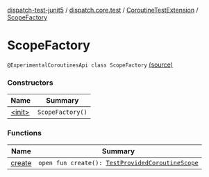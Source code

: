 [dispatch-test-junit5](../../../index.md) / [dispatch.core.test](../../index.md) / [CoroutineTestExtension](../index.md) / [ScopeFactory](./index.md)

# ScopeFactory

`@ExperimentalCoroutinesApi class ScopeFactory` [(source)](https://github.com/RBusarow/Dispatch/tree/master/dispatch-test-junit5/src/main/java/dispatch/core/test/CoroutineTestExtension.kt#L129)

### Constructors

| Name | Summary |
|---|---|
| [&lt;init&gt;](-init-.md) | `ScopeFactory()` |

### Functions

| Name | Summary |
|---|---|
| [create](create.md) | `open fun create(): `[`TestProvidedCoroutineScope`](https://rbusarow.github.io/Dispatch/dispatch-test/dispatch.core.test/-test-provided-coroutine-scope/index.md) |
